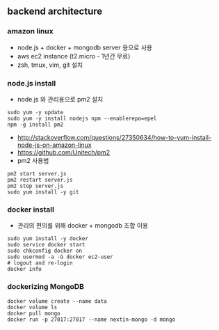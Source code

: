 ## backend architecture
### amazon linux
* node.js + docker +  mongodb server 용으로 사용 
* aws ec2 instance (t2.micro - 1년간 무료)
* zsh, tmux, vim, git 설치  

### node.js install

* node.js 와 관리용으로 pm2 설치 
```
sudo yum -y update
sudo yum -y install nodejs npm --enablerepo=epel
npm -g install pm2
```
* http://stackoverflow.com/questions/27350634/how-to-yum-install-node-js-on-amazon-linux
* https://github.com/Unitech/pm2 
* pm2 사용법

```
pm2 start server.js
pm2 restart server.js
pm2 stop server.js
sudo yum install -y git
```
### docker install
* 관리의 편의를 위해 docker + mongodb 조합 이용

```
sudo yum install -y docker
sudo service docker start
sudo chkconfig docker on
sudo usermod -a -G docker ec2-user
# logout and re-login
docker info
```
### dockerizing MongoDB

```
docker volume create --name data
docker volume ls
docker pull mongo
docker run -p 27017:27017 --name nextin-mongo -d mongo
```
